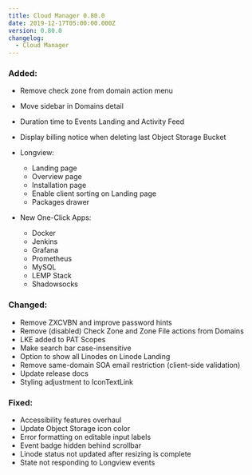```yaml
---
title: Cloud Manager 0.80.0
date: 2019-12-17T05:00:00.000Z
version: 0.80.0
changelog:
  - Cloud Manager
---
```


### Added:

* Remove check zone from domain action menu
* Move sidebar in Domains detail
* Duration time to Events Landing and Activity Feed
* Display billing notice when deleting last Object Storage Bucket
* Longview:
  * Landing page
  * Overview page
  * Installation page
  * Enable client sorting on Landing page
  * Packages drawer

* New One-Click Apps:
  * Docker
  * Jenkins
  * Grafana
  * Prometheus
  * MySQL
  * LEMP Stack
  * Shadowsocks

### Changed:

- Remove ZXCVBN and improve password hints
- Remove (disabled) Check Zone and Zone File actions from Domains
- LKE added to PAT Scopes
- Make search bar case-insensitive
- Option to show all Linodes on Linode Landing
- Remove same-domain SOA email restriction (client-side validation)
- Update release docs
- Styling adjustment to IconTextLink

### Fixed:

- Accessibility features overhaul
- Update Object Storage icon color
- Error formatting on editable input labels
- Event badge hidden behind scrollbar
- Linode status not updated after resizing is complete
- State not responding to Longview events

